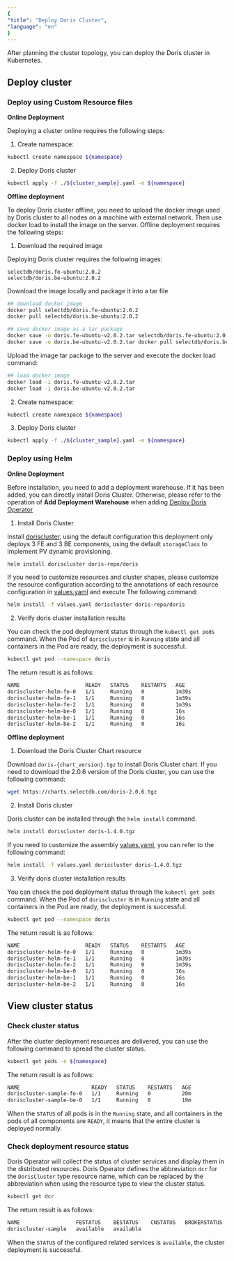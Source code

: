 ```yaml
---
{
"title": "Deploy Doris Cluster",
"language": "en"
}
---
```


<!-- 
Licensed to the Apache Software Foundation (ASF) under one
or more contributor license agreements.  See the NOTICE file
distributed with this work for additional information
regarding copyright ownership.  The ASF licenses this file
to you under the Apache License, Version 2.0 (the
"License"); you may not use this file except in compliance
with the License.  You may obtain a copy of the License at

  http://www.apache.org/licenses/LICENSE-2.0

Unless required by applicable law or agreed to in writing,
software distributed under the License is distributed on an
"AS IS" BASIS, WITHOUT WARRANTIES OR CONDITIONS OF ANY
KIND, either express or implied.  See the License for the
specific language governing permissions and limitations
under the License.
-->

After planning the cluster topology, you can deploy the Doris cluster in Kubernetes.

## Deploy cluster

### Deploy using Custom Resource files

**Online Deployment**

Deploying a cluster online requires the following steps:

1. Create namespace:

```bash
kubectl create namespace ${namespace}
```

2. Deploy Doris cluster

```bash
kubectl apply -f ./${cluster_sample}.yaml -n ${namespace}
```

**Offline deployment**

To deploy Doris cluster offline, you need to upload the docker image used by Doris cluster to all nodes on a machine with external network. Then use docker load to install the image on the server. Offline deployment requires the following steps:

1. Download the required image

Deploying Doris cluster requires the following images:

```text
selectdb/doris.fe-ubuntu:2.0.2
selectdb/doris.be-ubuntu:2.0.2
```

Download the image locally and package it into a tar file

```bash
## download docker image
docker pull selectdb/doris.fe-ubuntu:2.0.2
docker pull selectdb/doris.be-ubuntu:2.0.2

## save docker image as a tar package
docker save -o doris.fe-ubuntu-v2.0.2.tar selectdb/doris.fe-ubuntu:2.0.2
docker save -o doris.be-ubuntu-v2.0.2.tar docker pull selectdb/doris.be-ubuntu:2.0.2
```

Upload the image tar package to the server and execute the docker load command:

```bash
## load docker image
docker load -i doris.fe-ubuntu-v2.0.2.tar
docker load -i doris.be-ubuntu-v2.0.2.tar
```

2. Create namespace:

```bash
kubectl create namespace ${namespace}
```

3. Deploy Doris cluster

```bash
kubectl apply -f ./${cluster_sample}.yaml -n ${namespace}
```

### Deploy using Helm

**Online Deployment**

Before installation, you need to add a deployment warehouse. If it has been added, you can directly install Doris Cluster. Otherwise, please refer to the operation of **Add Deployment Warehouse** when adding [Deploy Doris Operator](<./install-operator.md#Option 3: Helm deploys Doris Operator>)

1. Install Doris Cluster

Install [doriscluster](https://artifacthub.io/packages/helm/doris/doris), using the default configuration this deployment only deploys 3 FE and 3 BE components, using the default `storageClass` to implement PV dynamic provisioning.

```bash
helm install doriscluster doris-repo/doris
```

If you need to customize resources and cluster shapes, please customize the resource configuration according to the annotations of each resource configuration in [values.yaml](https://artifacthub.io/packages/helm/doris/doris?modal=values) and execute The following command:

```bash
helm install -f values.yaml doriscluster doris-repo/doris
```

2. Verify doris cluster installation results

You can check the pod deployment status through the `kubectl get pods` command. When the Pod of `doriscluster` is in `Running` state and all containers in the Pod are ready, the deployment is successful.

```bash
kubectl get pod --namespace doris
```

The return result is as follows:

```bash
NAME                     READY   STATUS    RESTARTS   AGE
doriscluster-helm-fe-0   1/1     Running   0          1m39s
doriscluster-helm-fe-1   1/1     Running   0          1m39s
doriscluster-helm-fe-2   1/1     Running   0          1m39s
doriscluster-helm-be-0   1/1     Running   0          16s
doriscluster-helm-be-1   1/1     Running   0          16s
doriscluster-helm-be-2   1/1     Running   0          16s
```

**Offline deployment**

1. Download the Doris Cluster Chart resource

Download `doris-{chart_version}.tgz` to install Doris Cluster chart. If you need to download the 2.0.6 version of the Doris cluster, you can use the following command:

```bash
wget https://charts.selectdb.com/doris-2.0.6.tgz
```

2. Install Doris cluster

Doris cluster can be installed through the `helm install` command.

```bash
helm install doriscluster doris-1.4.0.tgz
```

If you need to customize the assembly [values.yaml](https://artifacthub.io/packages/helm/doris/doris?modal=values), you can refer to the following command:

```bash
helm install -f values.yaml doriscluster doris-1.4.0.tgz
```

3. Verify doris cluster installation results

You can check the pod deployment status through the `kubectl get pods` command. When the Pod of `doriscluster` is in `Running` state and all containers in the Pod are ready, the deployment is successful.

```bash
kubectl get pod --namespace doris
```

The return result is as follows:

```bash
NAME                     READY   STATUS    RESTARTS   AGE
doriscluster-helm-fe-0   1/1     Running   0          1m39s
doriscluster-helm-fe-1   1/1     Running   0          1m39s
doriscluster-helm-fe-2   1/1     Running   0          1m39s
doriscluster-helm-be-0   1/1     Running   0          16s
doriscluster-helm-be-1   1/1     Running   0          16s
doriscluster-helm-be-2   1/1     Running   0          16s
```

## View cluster status

### Check cluster status

After the cluster deployment resources are delivered, you can use the following command to spread the cluster status.

```bash
kubectl get pods -n ${namespace}
```

The return result is as follows:

```bash
NAME                       READY   STATUS    RESTARTS   AGE
doriscluster-sample-fe-0   1/1     Running   0          20m
doriscluster-sample-be-0   1/1     Running   0          19m
```

When the `STATUS` of all pods is in the `Running` state, and all containers in the pods of all components are `READY`, it means that the entire cluster is deployed normally.

### Check deployment resource status

Doris Operator will collect the status of cluster services and display them in the distributed resources. Doris Operator defines the abbreviation `dcr` for the `DorisCluster` type resource name, which can be replaced by the abbreviation when using the resource type to view the cluster status.

```bash
kubectl get dcr
```

The return result is as follows:

```bash
NAME                  FESTATUS    BESTATUS    CNSTATUS   BROKERSTATUS
doriscluster-sample   available   available
```

When the `STATUS` of the configured related services is `available`, the cluster deployment is successful.
